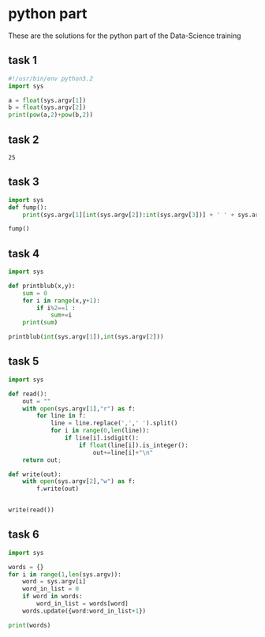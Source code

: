 # python part
These are the solutions for the python part of the Data-Science training

## task 1
```python
#!/usr/bin/env python3.2
import sys

a = float(sys.argv[1])
b = float(sys.argv[2])
print(pow(a,2)+pow(b,2))
```


## task 2
```
25
```

## task 3
```python
import sys
def fump():
	print(sys.argv[1][int(sys.argv[2]):int(sys.argv[3])] + ' ' + sys.argv[1][int(sys.argv[4]):int(sys.argv[5])])

fump()
```


## task 4
```python
import sys

def printblub(x,y):
	sum = 0
	for i in range(x,y+1):
		if i%2==1 :
			sum+=i
	print(sum)

printblub(int(sys.argv[1]),int(sys.argv[2]))
```

## task 5
```python
import sys

def read():
	out = ""
	with open(sys.argv[1],"r") as f:
		for line in f:
			line = line.replace(',',' ').split()
			for i in range(0,len(line)):
				if line[i].isdigit():
					if float(line[i]).is_integer():
						out+=line[i]+"\n"
	return out;

def write(out):
	with open(sys.argv[2],"w") as f:
		f.write(out)


write(read())
```

## task 6
```python
import sys

words = {}
for i in range(1,len(sys.argv)):
	word = sys.argv[i]
	word_in_list = 0
	if word in words:
		word_in_list = words[word]
	words.update({word:word_in_list+1})

print(words)
```

